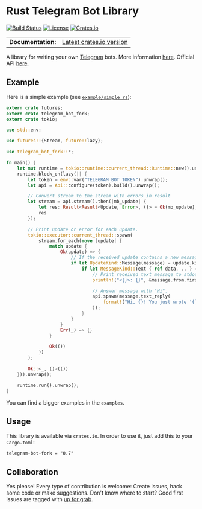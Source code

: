 Rust Telegram Bot Library
=========================
[![Build Status](https://img.shields.io/travis/Emulator000/telegram-bot/master.svg)](https://travis-ci.org/Emulator000/telegram-bot)
[![License](https://img.shields.io/github/license/Emulator000/telegram-bot.svg)]()
[![Crates.io](https://img.shields.io/crates/v/telegram-bot-fork.svg)](https://crates.io/crates/telegram-bot-fork)

<table>
  <tbody>
    <tr>
      <td><b>Documentation:</b></td>
      <td><a href="https://docs.rs/telegram-bot-fork/">Latest crates.io version</a></td>
    </tr>
  </tbody>
</table>

A library for writing your own [Telegram](https://telegram.org/) bots. More information [here](https://core.telegram.org/bots). Official API [here](https://core.telegram.org/bots/api).

## Example
Here is a simple example (see [`example/simple.rs`](https://github.com/Emulator000/telegram-bot/blob/master/lib/examples/simple.rs)):

``` rust
extern crate futures;
extern crate telegram_bot_fork;
extern crate tokio;

use std::env;

use futures::{Stream, future::lazy};

use telegram_bot_fork::*;

fn main() {
    let mut runtime = tokio::runtime::current_thread::Runtime::new().unwrap();
    runtime.block_on(lazy(|| {
        let token = env::var("TELEGRAM_BOT_TOKEN").unwrap();
        let api = Api::configure(token).build().unwrap();

        // Convert stream to the stream with errors in result
        let stream = api.stream().then(|mb_update| {
            let res: Result<Result<Update, Error>, ()> = Ok(mb_update);
            res
        });

        // Print update or error for each update.
        tokio::executor::current_thread::spawn(
            stream.for_each(move |update| {
                match update {
                    Ok(update) => {
                        // If the received update contains a new message...
                        if let UpdateKind::Message(message) = update.kind {
                            if let MessageKind::Text { ref data, .. } = message.kind {
                                // Print received text message to stdout.
                                println!("<{}>: {}", &message.from.first_name, data);

                                // Answer message with "Hi".
                                api.spawn(message.text_reply(
                                    format!("Hi, {}! You just wrote '{}'", &message.from.first_name, data)
                                ));
                            }
                        }
                    }
                    Err(_) => {}
                }

                Ok(())
            })
        );

        Ok::<_, ()>(())
    })).unwrap();

    runtime.run().unwrap();
}
```
You can find a bigger examples in the `examples`.

## Usage
This library is available via `crates.io`. In order to use it, just add this to your `Cargo.toml`:

```
telegram-bot-fork = "0.7"
```

## Collaboration
Yes please! Every type of contribution is welcome: Create issues, hack some code or make suggestions. Don't know where to start? Good first issues are tagged with [up for grab](https://github.com/Emulator000/telegram-bot/issues?q=is%3Aissue+is%3Aopen+label%3A%22up+for+grab%22).
